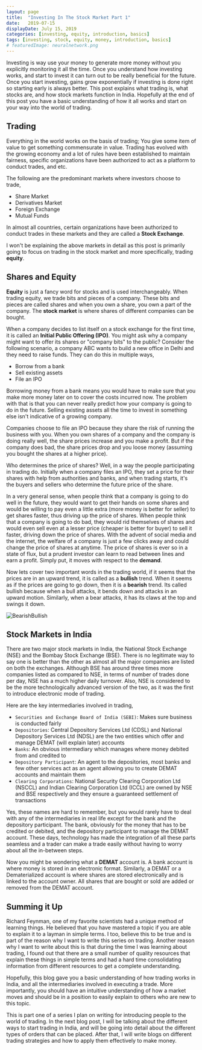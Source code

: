 ```yaml
---
layout: page
title:  "Investing In The Stock Market Part 1"
date:   2019-07-15
displayDate: July 15, 2019
categories: [investing, equity, introduction, basics]
tags: [investing, stock, equity, money, introduction, basics]
# featuredImage: neuralnetwork.png
---
```


Investing is way use your money to generate more money without you explicitly monitoring it all the time. Once you understand how investing works, and start to invest it can turn out to be really beneficial for the future. Once you start investing, gains grow exponentially if investing is done right so starting early is always better.
This post explains what trading is, what stocks are, and how stock markets function in India. Hopefully at the end of this post you have a basic understanding of how it all works and start on your way into the world of trading.

## Trading

Everything in the world works on the basis of trading; You give some item of value to get something commensurate in value. Trading has evolved with the growing economy and a lot of rules have been established to maintain fairness, specific organizations have been authorized to act as a platform to conduct trades, and etc.

The following are the predominant markets where investors choose to trade,

- Share Market
- Derivatives Market
- Foreign Exchange
- Mutual Funds

In almost all countries, certain organizations have been authorized to conduct trades in these markets and they are called a **Stock Exchange**.

I won't be explaining the above markets in detail as this post is primarily going to focus on trading in the stock market and more specifically, trading **equity**.

## Shares and Equity

**Equity** is just a fancy word for stocks and is used interchangeably. When trading equity, we trade bits and pieces of a company. These bits and pieces are called shares and when you own a share, you own a part of the company. The **stock market** is where shares of different companies can be bought.

When a company decides to list itself on a stock exchange for the first time, it is called an **Initial Public Offering (IPO)**. You might ask why a company might want to offer its shares or "company bits" to the public? Consider the following scenario, a company ABC wants to build a new office in Delhi and they need to raise funds. They can do this in multiple ways,

- Borrow from a bank
- Sell existing assets
- File an IPO

Borrowing money from a bank means you would have to make sure that you make more money later on to cover the costs incurred now. The problem with that is that you can never really predict how your company is going to do in the future. Selling existing assets all the time to invest in something else isn't indicative of a growing company. 

Companies choose to file an IPO because they share the risk of running the business with you. When you own shares of a company and the company is doing really well, the share prices increase and you make a profit. But if the company does bad, the share prices drop and you loose money (assuming you bought the shares at a higher price).

Who determines the price of shares? Well, in a way the people participating in trading do. Initially when a company files an IPO, they set a price for their shares with help from authorities and banks, and when trading starts, it's the buyers and sellers who determine the future price of the share.

In a very general sense, when people think that a company is going to do well in the future, they would want to get their hands on some shares and would be willing to pay even a little extra (more money is better for seller) to get shares faster, thus driving up the price of shares. When people think that a company is going to do bad, they would rid themselves of shares and would even sell even at a lesser price (cheaper is better for buyer) to sell it faster, driving down the price of shares. With the advent of social media and the internet, the welfare of a company is just a few clicks away and could change the price of shares at anytime. The price of shares is ever so in a state of flux, but a prudent investor can learn to read between lines and earn a profit. Simply put, it moves with respect to the **demand**.

Now lets cover two important words in the trading world, if it seems that the prices are in an upward trend, it is called as a **bullish** trend. When it seems as if the prices are going to go down, then it is a **bearish** trend. Its called bullish because when a bull attacks, it bends down and attacks in an upward motion. Similarly, when a bear attacks, it has its claws at the top and swings it down.

![BearishBullish]({{site.baseurl}}/images/investing/IntroBlog/BearBull.jpg)

## Stock Markets in India

There are two major stock markets in India, the National Stock Exchange (NSE) and the Bombay Stock Exchange (BSE). There is no legitimate way to say one is better than the other as almost all the major companies are listed on both the exchanges. Although BSE has around three times more companies listed as compared to NSE, in terms of number of trades done per day, NSE has a much higher daily turnover. Also, NSE is considered to be the more technologically advanced version of the two, as it was the first to introduce electronic mode of trading.

Here are the key intermediaries involved in trading,

- `Securities and Exchange Board of India (SEBI)`: Makes sure business is conducted fairly
- `Depositories`: Central Depository Services Ltd (CDSL) and National Depository Services Ltd (NDSL) are the two entities which offer and manage DEMAT (will explain later) accounts
- `Banks`: An obvious intermediary which manages where money debited from and credited to
- `Depository Participant`: An agent to the depositories, most banks and few other services act as an agent allowing you to create DEMAT accounts and maintain them
- `Clearing Corporations`: National Security Clearing Corporation Ltd (NSCCL) and Indian Clearing Corporation Ltd (ICCL) are owned by NSE and BSE respectively and they ensure a guaranteed settlement of transactions

Yes, these names are hard to remember, but you would rarely have to deal with any of the intermediaries in real life except for the bank and the depository participant. The bank, obviously for the money that has to be credited or debited, and the depository participant to manage the DEMAT account. These days, technology has made the integration of all these parts seamless and a trader can make a trade easily without having to worry about all the in-between steps.

Now you might be wondering what a **DEMAT** account is. A bank account is where money is stored in an electronic format. Similarly, a DEMAT or a Dematerialized account is where shares are stored electronically and is linked to the account owner. All shares that are bought or sold are added or removed from the DEMAT account.

## Summing it Up

Richard Feynman, one of my favorite scientists had a unique method of learning things. He believed that you have mastered a topic if you are able to explain it to a layman in simple terms. I too, believe this to be true and is part of the reason why I want to write this series on trading. Another reason why I want to write about this is that during the time I was learning about trading, I found out that there are a small number of quality resources that explain these things in simple terms and had a hard time consolidating information from different resources to get a complete understanding.

Hopefully, this blog gave you a basic understanding of how trading works in India, and all the intermediaries involved in executing a trade. More importantly, you should have an intuitive understanding of how a market moves and should be in a position to easily explain to others who are new to this topic.

This is part one of a series I plan on writing for introducing people to the world of trading. In the next blog post, I will be talking about the different ways to start trading in India, and will be going into detail about the different types of orders that can be placed. After that, I will write blogs on different trading strategies and how to apply them effectively to make money.